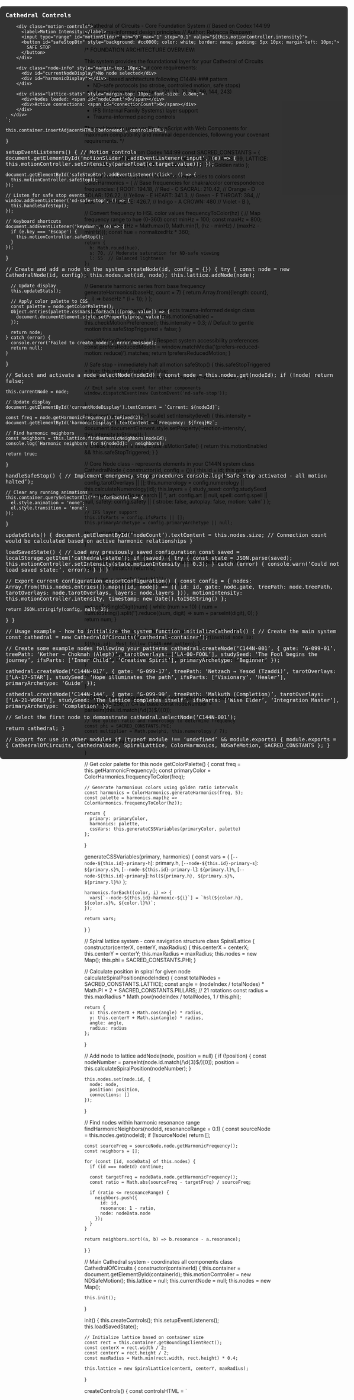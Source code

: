 // Cathedral of Circuits - Core Foundation System
// Based on Codex 144:99 with trauma-informed design principles
// Author: Rebecca Respawn (Bekalah) - Architect-Scribe

/*
FOUNDATION ARCHITECTURE OVERVIEW:

This system provides the foundational layer for your Cathedral of Circuits project.
It implements your core requirements:

- Node-based architecture following C144N-### pattern
- ND-safe protocols (no strobe, controlled motion, safe stops)
- Sacred geometry constants (21, 33, 72, 78, 99, 144, 243)
- Color harmonics integration
- Golden ratio proportions
- IFS (Internal Family Systems) layer support
- Trauma-informed pacing controls

The architecture uses vanilla JavaScript with Web Components for maximum
compatibility and minimal dependencies, following your covenant requirements.
*/

// Sacred constants from Codex 144:99
const SACRED_CONSTANTS = {
PILLARS: 21,
SPINE: 33,
SHEM: 72,
ARCHETYPES: 78,
GATES: 99,
LATTICE: 144,
COMPLETION: 243,
PHI: (1 + Math.sqrt(5)) / 2  // Golden ratio
};

// Color harmonics system - connects frequencies to colors
const ColorHarmonics = {
// Base frequencies for chakra/color correspondence
frequencies: {
ROOT: 194.18,    // Red - C
SACRAL: 210.42,  // Orange - D
SOLAR: 126.22,   // Yellow - E
HEART: 341.3,    // Green - F
THROAT: 384,     // Blue - G
THIRD_EYE: 426.7, // Indigo - A
CROWN: 480       // Violet - B
},

// Convert frequency to HSL color values
frequencyToColor(hz) {
// Map frequency range to hue (0-360)
const minHz = 100;
const maxHz = 800;
const normalizedHz = Math.max(0, Math.min(1, (hz - minHz) / (maxHz - minHz)));
const hue = normalizedHz * 360;

```
return {
  h: Math.round(hue),
  s: 70, // Moderate saturation for ND-safe viewing
  l: 55  // Balanced lightness
};
```

},

// Generate harmonic series from base frequency
generateHarmonics(baseHz, count = 7) {
return Array.from({length: count}, (_, i) => baseHz * (i + 1));
}
};

// ND-Safe motion controller - respects trauma-informed design
class NDSafeMotion {
constructor() {
this.motionEnabled = this.checkMotionPreference();
this.intensity = 0.3; // Default to gentle motion
this.safeStopTriggered = false;
}

checkMotionPreference() {
// Respect system accessibility preferences
const prefersReducedMotion = window.matchMedia(’(prefers-reduced-motion: reduce)’).matches;
return !prefersReducedMotion;
}

// Safe stop - immediately halt all motion
safeStop() {
this.safeStopTriggered = true;
this.motionEnabled = false;
document.documentElement.style.setProperty(’–motion-scale’, ‘0’);

```
// Emit safe stop event for other components
window.dispatchEvent(new CustomEvent('nd-safe-stop'));
```

}

// Set motion intensity (0-1 scale)
setIntensity(level) {
this.intensity = Math.max(0, Math.min(1, level));
document.documentElement.style.setProperty(’–motion-intensity’, this.intensity.toString());
}

// Check if motion is safe to use
isMotionSafe() {
return this.motionEnabled && !this.safeStopTriggered;
}
}

// Core Node class - represents elements in your C144N system
class CathedralNode {
constructor(id, config = {}) {
this.id = id;
this.gate = config.gate || null;
this.treePath = config.treePath || ‘’;
this.tarotOverlays = config.tarotOverlays || [];
this.numerology = config.numerology || this.calculateNumerology(id);
this.layers = {
study_seed: config.studySeed || ‘’,
research: config.research || ‘’,
art: config.art || null,
spell: config.spell || null,
safety: config.safety || { strobe: false, autoplay: false, motion: ‘calm’ }
};

```
// IFS layer support
this.ifsParts = config.ifsParts || [];
this.primaryArchetype = config.primaryArchetype || null;

this.validateNode();
```

}

// Extract number from node ID and calculate numerology
calculateNumerology(nodeId) {
const match = nodeId.match(/C144N-(\d{3})/);
if (!match) return 0;

```
const num = parseInt(match[1]);
return this.reduceToSingleDigit(num);
```

}

reduceToSingleDigit(num) {
while (num >= 10) {
num = num.toString().split(’’).reduce((sum, digit) => sum + parseInt(digit), 0);
}
return num;
}

// Validate node follows Codex 144:99 patterns
validateNode() {
if (!this.id.match(/^C144N-\d{3}$/)) {
throw new Error(`Invalid node ID: ${this.id}. Must follow C144N-### pattern`);
}

```
if (this.layers.safety.strobe === true) {
  throw new Error('PROTECT violation: strobe effects not permitted');
}

return true;
```

}

// Get harmonic frequency for this node
getHarmonicFrequency() {
const baseFreq = 256; // C4 as base
const nodeNumber = parseInt(this.id.match(/\d{3}$/)[0]);

```
// Use golden ratio and numerology to determine frequency
const phi = SACRED_CONSTANTS.PHI;
const multiplier = Math.pow(phi, this.numerology / 7);

return baseFreq * multiplier;
```

}

// Get color palette for this node
getColorPalette() {
const freq = this.getHarmonicFrequency();
const primaryColor = ColorHarmonics.frequencyToColor(freq);

```
// Generate harmonious colors using golden ratio intervals
const harmonics = ColorHarmonics.generateHarmonics(freq, 5);
const palette = harmonics.map(hz => ColorHarmonics.frequencyToColor(hz));

return {
  primary: primaryColor,
  harmonics: palette,
  cssVars: this.generateCSSVariables(primaryColor, palette)
};
```

}

generateCSSVariables(primary, harmonics) {
const vars = {
[`--node-${this.id}-primary-h`]: primary.h,
[`--node-${this.id}-primary-s`]: `${primary.s}%`,
[`--node-${this.id}-primary-l`]: `${primary.l}%`,
[`--node-${this.id}-primary`]: `hsl(${primary.h}, ${primary.s}%, ${primary.l}%)`
};

```
harmonics.forEach((color, i) => {
  vars[`--node-${this.id}-harmonic-${i}`] = `hsl(${color.h}, ${color.s}%, ${color.l}%)`;
});

return vars;
```

}
}

// Spiral lattice system - core navigation structure
class SpiralLattice {
constructor(centerX, centerY, maxRadius) {
this.centerX = centerX;
this.centerY = centerY;
this.maxRadius = maxRadius;
this.nodes = new Map();
this.phi = SACRED_CONSTANTS.PHI;
}

// Calculate position in spiral for given node
calculateSpiralPosition(nodeIndex) {
const totalNodes = SACRED_CONSTANTS.LATTICE;
const angle = (nodeIndex / totalNodes) * Math.PI * 2 * SACRED_CONSTANTS.PILLARS; // 21 rotations
const radius = this.maxRadius * Math.pow(nodeIndex / totalNodes, 1 / this.phi);

```
return {
  x: this.centerX + Math.cos(angle) * radius,
  y: this.centerY + Math.sin(angle) * radius,
  angle: angle,
  radius: radius
};
```

}

// Add node to lattice
addNode(node, position = null) {
if (!position) {
const nodeNumber = parseInt(node.id.match(/\d{3}$/)[0]);
position = this.calculateSpiralPosition(nodeNumber);
}

```
this.nodes.set(node.id, {
  node: node,
  position: position,
  connections: []
});
```

}

// Find nodes within harmonic resonance range
findHarmonicNeighbors(nodeId, resonanceRange = 0.1) {
const sourceNode = this.nodes.get(nodeId);
if (!sourceNode) return [];

```
const sourceFreq = sourceNode.node.getHarmonicFrequency();
const neighbors = [];

for (const [id, nodeData] of this.nodes) {
  if (id === nodeId) continue;
  
  const targetFreq = nodeData.node.getHarmonicFrequency();
  const ratio = Math.abs(sourceFreq - targetFreq) / sourceFreq;
  
  if (ratio <= resonanceRange) {
    neighbors.push({
      id: id,
      resonance: 1 - ratio,
      node: nodeData.node
    });
  }
}

return neighbors.sort((a, b) => b.resonance - a.resonance);
```

}
}

// Main Cathedral system - coordinates all components
class CathedralOfCircuits {
constructor(containerId) {
this.container = document.getElementById(containerId);
this.motionController = new NDSafeMotion();
this.lattice = null;
this.currentNode = null;
this.nodes = new Map();

```
this.init();
```

}

init() {
this.createControls();
this.setupEventListeners();
this.loadSavedState();

```
// Initialize lattice based on container size
const rect = this.container.getBoundingClientRect();
const centerX = rect.width / 2;
const centerY = rect.height / 2;
const maxRadius = Math.min(rect.width, rect.height) * 0.4;

this.lattice = new SpiralLattice(centerX, centerY, maxRadius);
```

}

createControls() {
const controlsHTML = `
<div class="cathedral-controls" style="
position: fixed;
top: 20px;
right: 20px;
background: rgba(0, 0, 0, 0.8);
color: white;
padding: 15px;
border-radius: 8px;
font-family: monospace;
z-index: 1000;
">
<h3 style="margin: 0 0 10px 0;">Cathedral Controls</h3>

```
    <div class="motion-controls">
      <label>Motion Intensity:</label>
      <input type="range" id="motionSlider" min="0" max="1" step="0.1" value="${this.motionController.intensity}">
      <button id="safeStopBtn" style="background: #cc0000; color: white; border: none; padding: 5px 10px; margin-left: 10px;">
        SAFE STOP
      </button>
    </div>
    
    <div class="node-info" style="margin-top: 10px;">
      <div id="currentNodeDisplay">No node selected</div>
      <div id="harmonicDisplay"></div>
    </div>
    
    <div class="lattice-stats" style="margin-top: 10px; font-size: 0.8em;">
      <div>Nodes loaded: <span id="nodeCount">0</span></div>
      <div>Active connections: <span id="connectionCount">0</span></div>
    </div>
  </div>
`;

this.container.insertAdjacentHTML('beforeend', controlsHTML);
```

}

setupEventListeners() {
// Motion controls
document.getElementById(‘motionSlider’).addEventListener(‘input’, (e) => {
this.motionController.setIntensity(parseFloat(e.target.value));
});

```
document.getElementById('safeStopBtn').addEventListener('click', () => {
  this.motionController.safeStop();
});

// Listen for safe stop events
window.addEventListener('nd-safe-stop', () => {
  this.handleSafeStop();
});

// Keyboard shortcuts
document.addEventListener('keydown', (e) => {
  if (e.key === 'Escape') {
    this.motionController.safeStop();
  }
});
```

}

// Create and add a node to the system
createNode(id, config = {}) {
try {
const node = new CathedralNode(id, config);
this.nodes.set(id, node);
this.lattice.addNode(node);

```
  // Update display
  this.updateStats();
  
  // Apply color palette to CSS
  const palette = node.getColorPalette();
  Object.entries(palette.cssVars).forEach(([prop, value]) => {
    document.documentElement.style.setProperty(prop, value);
  });
  
  return node;
} catch (error) {
  console.error('Failed to create node:', error.message);
  return null;
}
```

}

// Select and activate a node
selectNode(nodeId) {
const node = this.nodes.get(nodeId);
if (!node) return false;

```
this.currentNode = node;

// Update display
document.getElementById('currentNodeDisplay').textContent = `Current: ${nodeId}`;

const freq = node.getHarmonicFrequency().toFixed(2);
document.getElementById('harmonicDisplay').textContent = `Frequency: ${freq}Hz`;

// Find harmonic neighbors
const neighbors = this.lattice.findHarmonicNeighbors(nodeId);
console.log(`Harmonic neighbors for ${nodeId}:`, neighbors);

return true;
```

}

handleSafeStop() {
// Implement emergency stop procedures
console.log(‘Safe stop activated - all motion halted’);

```
// Clear any running animations
this.container.querySelectorAll('*').forEach(el => {
  el.style.animation = 'none';
  el.style.transition = 'none';
});
```

}

updateStats() {
document.getElementById(‘nodeCount’).textContent = this.nodes.size;
// Connection count would be calculated based on active harmonic relationships
}

loadSavedState() {
// Load any previously saved configuration
const saved = localStorage.getItem(‘cathedral-state’);
if (saved) {
try {
const state = JSON.parse(saved);
this.motionController.setIntensity(state.motionIntensity || 0.3);
} catch (error) {
console.warn(‘Could not load saved state:’, error);
}
}
}

// Export current configuration
exportConfiguration() {
const config = {
nodes: Array.from(this.nodes.entries()).map(([id, node]) => ({
id: id,
gate: node.gate,
treePath: node.treePath,
tarotOverlays: node.tarotOverlays,
layers: node.layers
})),
motionIntensity: this.motionController.intensity,
timestamp: new Date().toISOString()
};

```
return JSON.stringify(config, null, 2);
```

}
}

// Usage example - how to initialize the system
function initializeCathedral() {
// Create the main system
const cathedral = new CathedralOfCircuits(‘cathedral-container’);

// Create some example nodes following your patterns
cathedral.createNode(‘C144N-001’, {
gate: ‘G-099-01’,
treePath: ‘Kether → Chokmah (Aleph)’,
tarotOverlays: [‘LA-00-FOOL’],
studySeed: ‘The Fool begins the journey’,
ifsParts: [‘Inner Child’, ‘Creative Spirit’],
primaryArchetype: ‘Beginner’
});

cathedral.createNode(‘C144N-017’, {
gate: ‘G-099-17’,
treePath: ‘Netzach → Yesod (Tzaddi)’,
tarotOverlays: [‘LA-17-STAR’],
studySeed: ‘Hope illuminates the path’,
ifsParts: [‘Visionary’, ‘Healer’],
primaryArchetype: ‘Guide’
});

cathedral.createNode(‘C144N-144’, {
gate: ‘G-099-99’,
treePath: ‘Malkuth (Completion)’,
tarotOverlays: [‘LA-21-WORLD’],
studySeed: ‘The lattice completes itself’,
ifsParts: [‘Wise Elder’, ‘Integration Master’],
primaryArchetype: ‘Completion’
});

// Select the first node to demonstrate
cathedral.selectNode(‘C144N-001’);

return cathedral;
}

// Export for use in other modules
if (typeof module !== ‘undefined’ && module.exports) {
module.exports = {
CathedralOfCircuits,
CathedralNode,
SpiralLattice,
ColorHarmonics,
NDSafeMotion,
SACRED_CONSTANTS
};
}
